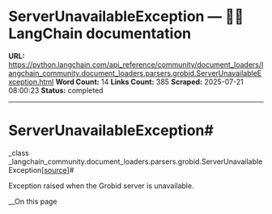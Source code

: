 # ServerUnavailableException — 🦜🔗 LangChain  documentation

**URL:** https://python.langchain.com/api_reference/community/document_loaders/langchain_community.document_loaders.parsers.grobid.ServerUnavailableException.html
**Word Count:** 14
**Links Count:** 385
**Scraped:** 2025-07-21 08:00:23
**Status:** completed

---

# ServerUnavailableException\#

_class _langchain\_community.document\_loaders.parsers.grobid.ServerUnavailableException[\[source\]](https://python.langchain.com/api_reference/_modules/langchain_community/document_loaders/parsers/grobid.html#ServerUnavailableException)\#     

Exception raised when the Grobid server is unavailable.

__On this page